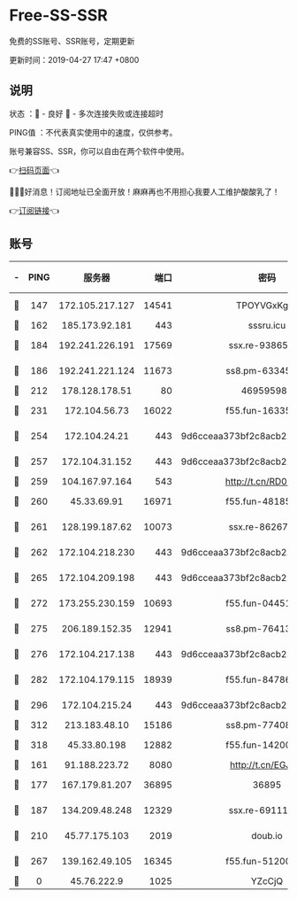 # Free-SS-SSR

免费的SS账号、SSR账号，定期更新

更新时间：2019-04-27 17:47 +0800

## 说明

状态     ：🙂 - 良好 🙁 - 多次连接失败或连接超时

PING值   ：不代表真实使用中的速度，仅供参考。

账号兼容SS、SSR，你可以自由在两个软件中使用。

👉[扫码页面](https://liesauer.github.io/Free-SS-SSR/)👈

🎉🎉🎉好消息！订阅地址已全面开放！麻麻再也不用担心我要人工维护酸酸乳了！

👉[订阅链接](https://www.liesauer.net/yogurt/subscribe?ACCESS_TOKEN=DAYxR3mMaZAsaqUb)👈

## 账号

|-|PING|服务器|端口|密码|加密方式|区域|
|:----:|:----:|:-----:|-----:|:----:|:----:|:----:|
|🙂|147|172.105.217.127|14541|TPOYVGxKglpi|aes-256-cfb|JP|
|🙂|162|185.173.92.181|443|sssru.icu|rc4-md5|RU|
|🙂|184|192.241.226.191|17569|ssx.re-93865244|aes-256-cfb|US|
|🙂|186|192.241.221.124|11673|ss8.pm-63345432|aes-256-cfb|US|
|🙂|212|178.128.178.51|80|469595985|chacha20|US|
|🙂|231|172.104.56.73|16022|f55.fun-16335586|aes-256-cfb|SG|
|🙂|254|172.104.24.21|443|9d6cceaa373bf2c8acb22e60b6a58be6|aes-256-cfb|US|
|🙂|257|172.104.31.152|443|9d6cceaa373bf2c8acb22e60b6a58be6|aes-256-cfb|US|
|🙂|259|104.167.97.164|543|http://t.cn/RD0D7sx|rc4-md5|CA|
|🙂|260|45.33.69.91|16971|f55.fun-48185510|aes-256-cfb|US|
|🙂|261|128.199.187.62|10073|ssx.re-86267406|aes-256-cfb|SG|
|🙂|262|172.104.218.230|443|9d6cceaa373bf2c8acb22e60b6a58be6|aes-256-cfb|US|
|🙂|265|172.104.209.198|443|9d6cceaa373bf2c8acb22e60b6a58be6|aes-256-cfb|US|
|🙂|272|173.255.230.159|10693|f55.fun-04451373|aes-256-cfb|US|
|🙂|275|206.189.152.35|12941|ss8.pm-76413871|aes-256-cfb|SG|
|🙂|276|172.104.217.138|443|9d6cceaa373bf2c8acb22e60b6a58be6|aes-256-cfb|US|
|🙂|282|172.104.179.115|18939|f55.fun-84786774|aes-256-cfb|SG|
|🙂|296|172.104.215.24|443|9d6cceaa373bf2c8acb22e60b6a58be6|aes-256-cfb|US|
|🙂|312|213.183.48.10|15186|ss8.pm-77408215|rc4-md5|RU|
|🙂|318|45.33.80.198|12882|f55.fun-14200108|aes-256-cfb|US|
|🙂|161|91.188.223.72|8080|http://t.cn/EGJIyrl|rc4-md5|RU|
|🙂|177|167.179.81.207|36895|36895|aes-256-cfb|JP|
|🙂|187|134.209.48.248|12329|ssx.re-69111768|aes-256-cfb|US|
|🙂|210|45.77.175.103|2019|doub.io|aes-128-ctr|SG|
|🙂|267|139.162.49.105|16345|f55.fun-51200650|aes-256-cfb|SG|
|🙁|0|45.76.222.9|1025|YZcCjQ|rc4-md5|JP|
